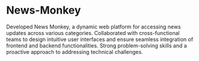 # News-Monkey
Developed News Monkey, a dynamic web platform for accessing news updates across various categories. Collaborated with cross-functional teams to design intuitive user interfaces and ensure seamless integration of frontend and backend functionalities. Strong problem-solving skills and a proactive approach to addressing technical challenges.
